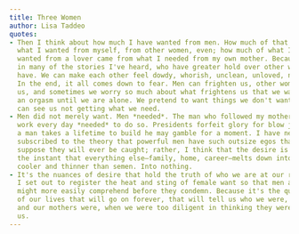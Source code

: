 ```yaml
---
title: Three Women
author: Lisa Taddeo
quotes:
- Then I think about how much I have wanted from men. How much of that wanting was
  what I wanted from myself, from other women, even; how much of what I thought I
  wanted from a lover came from what I needed from my own mother. Because it's women,
  in many of the stories I've heard, who have greater hold over other women than men
  have. We can make each other feel dowdy, whorish, unclean, unloved, not beautiful.
  In the end, it all comes down to fear. Men can frighten us, other women can frighten
  us, and sometimes we worry so much about what frightens us that we wait to have
  an orgasm until we are alone. We pretend to want things we don't want so nobody
  can see us not getting what we need.
- Men did not merely want. Men *needed*. The man who followed my mother to and from
  work every day *needed* to do so. Presidents forfeit glory for blow jobs. Everything
  a man takes a lifetime to build he may gamble for a moment. I have never entirely
  subscribed to the theory that powerful men have such outsize egos that they cannot
  suppose they will ever be caught; rather, I think that the desire is so strong in
  the instant that everything else—family, home, career—melts down into a little liquid
  cooler and thinner than semen. Into nothing.
- It's the nuances of desire that hold the truth of who we are at our rawest moments.
  I set out to register the heat and sting of female want so that men and other women
  might more easily comprehend before they condemn. Because it's the quotidian minutes
  of our lives that will go on forever, that will tell us who we were, who our neighbors
  and our mothers were, when we were too diligent in thinking they were nothing like
  us.
---
```

